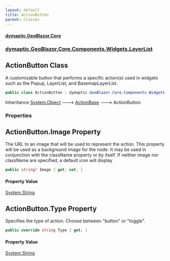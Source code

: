 ```yaml
---
layout: default
title: ActionButton
parent: Classes
---
```

#### [dymaptic.GeoBlazor.Core](index.html 'index')
### [dymaptic.GeoBlazor.Core.Components.Widgets.LayerList](index.html#dymaptic.GeoBlazor.Core.Components.Widgets.LayerList 'dymaptic.GeoBlazor.Core.Components.Widgets.LayerList')

## ActionButton Class

A customizable button that performs a specific action(s) used in widgets such as the Popup, LayerList, and BasemapLayerList.

```csharp
public class ActionButton : dymaptic.GeoBlazor.Core.Components.Widgets.LayerList.ActionBase
```

Inheritance [System.Object](https://docs.microsoft.com/en-us/dotnet/api/System.Object 'System.Object') &#129106; [ActionBase](dymaptic.GeoBlazor.Core.Components.Widgets.LayerList.ActionBase.html 'dymaptic.GeoBlazor.Core.Components.Widgets.LayerList.ActionBase') &#129106; ActionButton
### Properties

<a name='dymaptic.GeoBlazor.Core.Components.Widgets.LayerList.ActionButton.Image'></a>

## ActionButton.Image Property

The URL to an image that will be used to represent the action. This property will be used as a background image for the node. It may be used in conjunction with the className property or by itself. If neither image nor className are specified, a default icon will display

```csharp
public string? Image { get; set; }
```

#### Property Value
[System.String](https://docs.microsoft.com/en-us/dotnet/api/System.String 'System.String')

<a name='dymaptic.GeoBlazor.Core.Components.Widgets.LayerList.ActionButton.Type'></a>

## ActionButton.Type Property

Specifies the type of action. Choose between "button" or "toggle".

```csharp
public override string Type { get; }
```

#### Property Value
[System.String](https://docs.microsoft.com/en-us/dotnet/api/System.String 'System.String')
